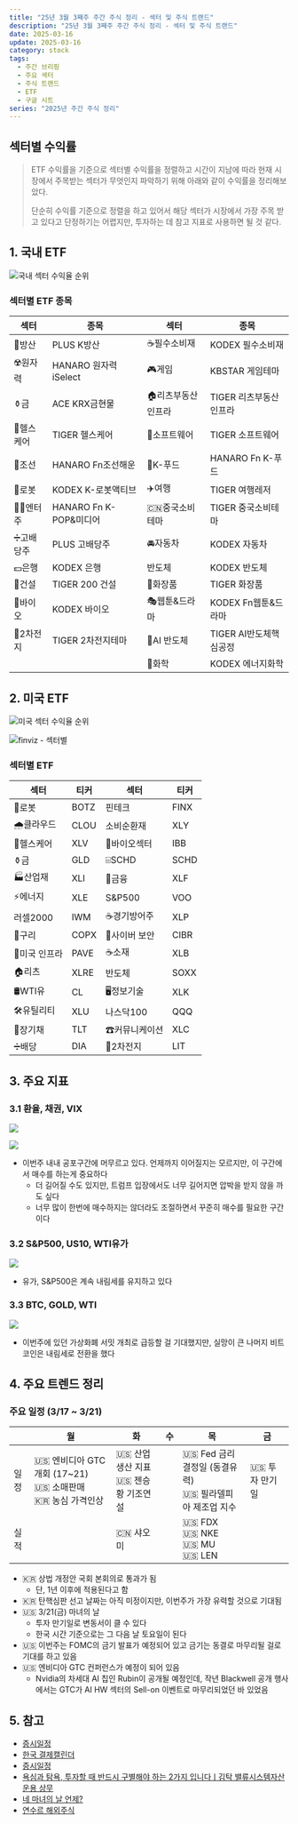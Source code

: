 ```yaml
---
title: "25년 3월 3째주 주간 주식 정리 - 섹터 및 주식 트랜드"
description: "25년 3월 3째주 주간 주식 정리 - 섹터 및 주식 트랜드"
date: 2025-03-16
update: 2025-03-16
category: stock
tags:
  - 주간 브리핑
  - 주요 섹터
  - 주식 트랜드
  - ETF
  - 구글 시트
series: "2025년 주간 주식 정리"
---
```


## 섹터별 수익률

> ETF 수익률을 기준으로 섹터별 수익률을 정렬하고 시간이 지남에 따라 현재 시장에서 주목받는 섹터가 무엇인지 파악하기 위해 아래와 같이 수익률을 정리해보았다.
>
> 단순히 수익률 기준으로 정렬을 하고 있어서 해당 섹터가 시장에서 가장 주목 받고 있다고 단정하기는 어렵지만, 투자하는 데 참고 지표로 사용하면 될 것 같다.

## 1. 국내 ETF

![국내 섹터 수익율 순위](image-20250316162510023.png)

### 섹터별 ETF 종목

| **섹터** | **종목**               | **섹터**      | **종목**              |
| ---------- | ---------------------- | ----------------- | ---------------------- |
| 🔫방산      | PLUS K방산             | ☕️필수소비재       | KODEX 필수소비재       |
| ☢️원자력    | HANARO 원자력iSelect   | 🎮게임             | KBSTAR 게임테마        |
| ⚱️금        | ACE KRX금현물          | 🏠리츠부동산인프라 | TIGER 리츠부동산인프라 |
| 🏥헬스케어  | TIGER 헬스케어         | 💾소프트웨어       | TIGER 소프트웨어       |
| 🚢조선      | HANARO Fn조선해운      | 🍕K-푸드           | HANARO Fn K-푸드       |
| 🤖로봇      | KODEX K-로봇액티브     | ✈️여행             | TIGER 여행레저         |
| 👩‍🎤엔터주   | HANARO Fn K-POP&미디어 | 🇨🇳중국소비테마    | TIGER 중국소비테마     |
| ➗고배당주  | PLUS 고배당주          | 🚘자동차           | KODEX 자동차           |
| 💵은행      | KODEX 은행             | 반도체            | KODEX 반도체           |
| 🚧건설      | TIGER 200 건설         | 💄화장품           | TIGER 화장품           |
| 🧬바이오    | KODEX 바이오           | 🎭웹툰&드라마      | KODEX Fn웹툰&드라마    |
| 🪫2차전지   | TIGER 2차전지테마      | 🤖AI 반도체        | TIGER AI반도체핵심공정 |
|            |                        | 🧪화학             | KODEX 에너지화학       |

## 2. 미국 ETF

![미국 섹터 수익율 순위](image-20250316162532702.png)

![finviz - 섹터별](image-20250316162554212.png)

### 섹터별 ETF

| 섹터         | **티커** | **섹터**      | **티커** |
| ------------ | -------- | ------------- | -------- |
| 🤖로봇        | BOTZ     | 핀테크        | FINX     |
| 🌧️클라우드    | CLOU     | 소비순환재    | XLY      |
| 🏥헬스케어    | XLV      | 🧬바이오섹터   | IBB      |
| ⚱️금          | GLD      | ⌹SCHD         | SCHD     |
| 🏭산업재      | XLI      | 🏦금융         | XLF      |
| ⚡️에너지      | XLE      | S&P500        | VOO      |
| 러셀2000     | IWM      | ☕️경기방어주   | XLP      |
| 🔌구리        | COPX     | 🔐사이버 보안  | CIBR     |
| 🌉미국 인프라 | PAVE     | ☕️소재         | XLB      |
| 🏠리츠        | XLRE     | 반도체        | SOXX     |
| 🛢️WTI유       | CL       | 🖥️정보기술     | XLK      |
| 🛠️유틸리티    | XLU      | 나스닥100     | QQQ      |
| 📄장기채      | TLT      | ☎커뮤니케이션 | XLC      |
| ➗배당        | DIA      | 🪫2차전지      | LIT      |



## 3. 주요 지표

### 3.1 환율, 채권, VIX

![](image-20250316162607433.png)

![](image-20250316162616279.png)



- 이번주 내내 공포구간에 머무르고 있다. 언제까지 이어질지는 모르지만, 이 구간에서 매수를 하는게 중요하다
  - 더 길어질 수도 있지만, 트럼프 입장에서도 너무 길어지면 압박을 받지 않을 까도 싶다
  - 너무 많이 한번에 매수하지는 않더라도 조절하면서 꾸준히 매수를 필요한 구간이다

### 3.2 S&P500, US10, WTI유가

![](image-20250316162630443.png)

- 유가, S&P500은 계속 내림세를 유지하고 있다

### 3.3 BTC, GOLD, WTI

![](image-20250316162639127.png)

- 이번주에 있던 가상화폐 서밋 개최로 급등할 걸 기대했지만, 실망이 큰 나머지 비트코인은 내림세로 전환을 했다

## 4. 주요 트렌드 정리

### 주요 일정 (3/17 ~ 3/21)

|      | 월                                                           | 화                                       | 수   | 목                                                         | 금             |
| ---- | ------------------------------------------------------------ | ---------------------------------------- | ---- | ---------------------------------------------------------- | -------------- |
| 일정 | 🇺🇸 엔비디아 GTC 개회 (17~21)<br/>🇺🇸 소매판매<br />🇰🇷 농심 가격인상 | 🇺🇸 산업생산 지표<br />🇺🇸 젠승황 기조연설 |      | 🇺🇸 Fed 금리결정일 (동결유력)<br/>🇺🇸 필라델피아 제조업 지수 | 🇺🇸 투자 만기일 |
| 실적 |                                                              | 🇨🇳 샤오미                                |      | 🇺🇸 FDX<br/>🇺🇸 NKE<br/>🇺🇸 MU<br/>🇺🇸 LEN                     |                |



- 🇰🇷 상법 개정안 국회 본회의로 통과가 됨
  - 단, 1년 이후에 적용된다고 함
- 🇰🇷 탄핵심판 선고 날짜는 아직 미정이지만,  이번주가 가장 유력할 것으로 기대됨
- 🇺🇸 3/21(금) 마녀의 날
  - 투자 만기일로 변동서이 클 수 있다
  - 한국 시간 기준으로는 그 다음 날 토요일이 된다
- 🇺🇸 이번주는 FOMC의 금기 발표가 예정되어 있고 금기는 동결로 마무리될 걸로 기대를 하고 있음
- 🇺🇸 엔비디아 GTC 컨퍼런스가 예정이 되어 있음
  - Nvidia의 차세대 AI 칩인 Rubin이 공개될 예정인데, 작년 Blackwell 공개 행사에서는 GTC가 AI HW 섹터의 Sell-on 이벤트로 마무리되었던 바 있었음



## 5. 참고

- [증시일정](https://securities.miraeasset.com/hkr/hkr1003/n13.do)
- [한국 결제캘린더](https://kr.investing.com/economic-calendar/)
- [증시일정](https://datamall.koscom.co.kr/kor/checkCalendar/view.do?menuNo=200085)
- [욕심과 탐욕, 투자할 때 반드시 구별해야 하는 2가지 입니다ㅣ김탁 밸류시스템자산운용 상무](https://www.youtube.com/watch?v=N5aUiQEd9Ig)
- [네 마녀의 날 언제?](https://contents.premium.naver.com/aware/media/contents/250204210158252ee)
- [연수르 해외주식](https://contents.premium.naver.com/yeonssour/investment)
